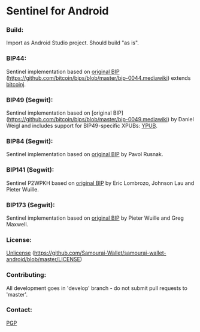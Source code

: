 # Sentinel for Android

### Build:

Import as Android Studio project. Should build "as is".

### BIP44:

Sentinel implementation based on [original BIP](https://github.com/bitcoin/bips/blob/master/bip-0044.mediawiki) (https://github.com/bitcoin/bips/blob/master/bip-0044.mediawiki) extends [bitcoinj](https://bitcoinj.github.io/).

### BIP49 (Segwit):

Sentinel implementation based on [original BIP] (https://github.com/bitcoin/bips/blob/master/bip-0049.mediawiki) by Daniel Weigl and includes support for BIP49-specific XPUBs: [YPUB](https://github.com/Samourai-Wallet/sentinel-android/issues/16).

### BIP84 (Segwit):

Sentinel implementation based on [original BIP](https://github.com/bitcoin/bips/blob/master/bip-0084.mediawiki) by Pavol Rusnak.

### BIP141 (Segwit):

Sentinel P2WPKH based on [original BIP](https://github.com/bitcoin/bips/blob/master/bip-0141.mediawiki) by Eric Lombrozo, Johnson Lau and Pieter Wuille.

### BIP173 (Segwit):

Sentinel implementation based on [original BIP](https://github.com/bitcoin/bips/blob/master/bip-0173.mediawiki) by Pieter Wuille and Greg Maxwell.

### License:

[Unlicense](https://github.com/Samourai-Wallet/samourai-wallet-android/blob/master/LICENSE) (https://github.com/Samourai-Wallet/samourai-wallet-android/blob/master/LICENSE)

### Contributing:

All development goes in 'develop' branch - do not submit pull requests to 'master'.

### Contact:

[PGP](http://pgp.mit.edu/pks/lookup?op=get&search=0x72B5BACDFEDF39D7)
